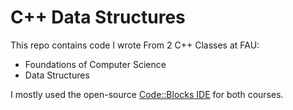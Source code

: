 # C++ Data Structures

This repo contains code I wrote From 2 C++ Classes at FAU:
 - Foundations of Computer Science
 - Data Structures

 I mostly used the open-source [Code::Blocks IDE](https://www.codeblocks.org/) for both courses. 